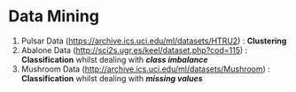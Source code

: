 # Data Mining
1. Pulsar Data (https://archive.ics.uci.edu/ml/datasets/HTRU2)
: **Clustering**
2. Abalone Data (http://sci2s.ugr.es/keel/dataset.php?cod=115)
: **Classification** whilst dealing with ***class imbalance***
3. Mushroom Data (http://archive.ics.uci.edu/ml/datasets/Mushroom)
: **Classification** whilst dealing with ***missing values***
